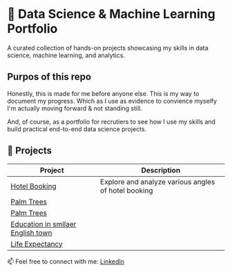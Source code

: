 # 🧠 Data Science & Machine Learning Portfolio
A curated collection of hands-on projects showcasing my skills in data science, machine learning, and analytics.

<!--- Purpose of this repo --->
## Purpos of this repo
Honestly, this is made for me before anyone else. This is my way to document my progress. Which as I use as evidence to convience myselfy I'm actually moving forward & not standing still.

And, of course, as a portfolio for recrutiers to see how I use my skills and build practical end-to-end data science projects.


## 📂 Projects

| Project | Description |
|--------|-------------|
| [Hotel Booking](1.%20Hotel%20Booking) | Explore and analyze various angles of hotel booking |
| [Palm Trees](1.%20Palm%20Trees) | |
| [Palm Trees](2.%20Palm%20Trees) | |
| [Education in smllaer English town](3.%20Education%20in%20smllaer%20English%20town) | |
| [Life Expectancy](4.%20Life%20Expectancy) | |



📫 Feel free to connect with me: [LinkedIn](https://www.linkedin.com/in/o-hatem/)
  

